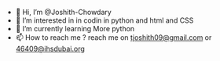 - 👋 Hi, I’m @Joshith-Chowdary 
- 👀 I’m interested in in codin in python and html and CSS 
- 🌱 I’m currently learning More python
- 📫 How to reach me ? reach me on tjoshith09@gmail.com or 46409@ihsdubai.org

<!---

--->
